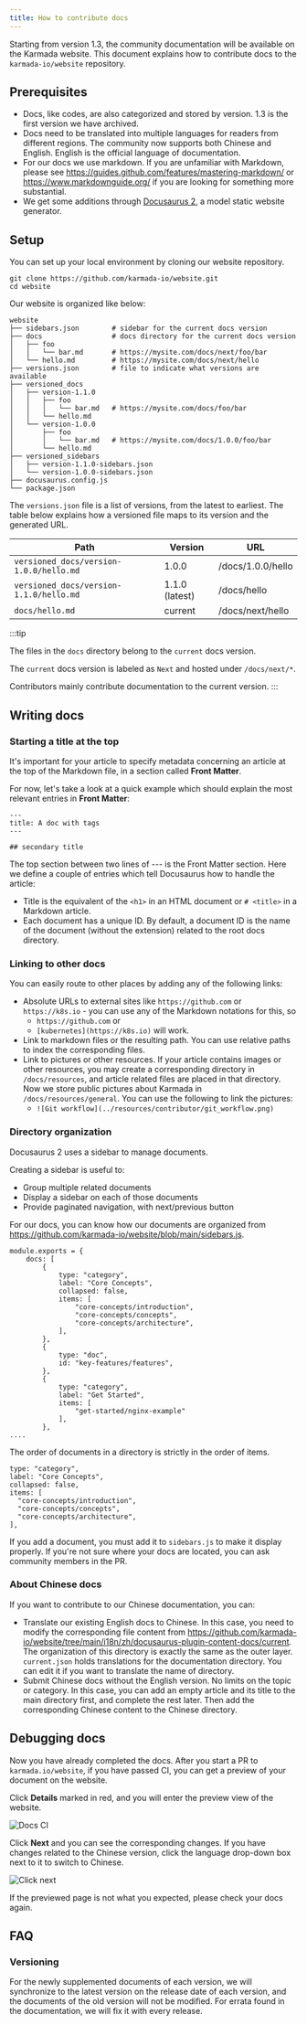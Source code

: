 ```yaml
---
title: How to contribute docs
---
```


Starting from version 1.3, the community documentation will be available on the Karmada website.
This document explains how to contribute docs to
the `karmada-io/website` repository.

## Prerequisites

- Docs, like codes, are also categorized and stored by version.
  1.3 is the first version we have archived.
- Docs need to be translated into multiple languages for readers from different regions.
  The community now supports both Chinese and English.
  English is the official language of documentation.
- For our docs we use markdown. If you are unfamiliar with Markdown, please see https://guides.github.com/features/mastering-markdown/ or https://www.markdownguide.org/ if you are looking for something more substantial.
- We get some additions through [Docusaurus 2](https://docusaurus.io/), a model static website generator.

## Setup

You can set up your local environment by cloning our website repository.

```shell
git clone https://github.com/karmada-io/website.git
cd website
```

Our website is organized like below:

```
website
├── sidebars.json        # sidebar for the current docs version
├── docs                 # docs directory for the current docs version
│   ├── foo
│   │   └── bar.md       # https://mysite.com/docs/next/foo/bar
│   └── hello.md         # https://mysite.com/docs/next/hello
├── versions.json        # file to indicate what versions are available
├── versioned_docs
│   ├── version-1.1.0
│   │   ├── foo
│   │   │   └── bar.md   # https://mysite.com/docs/foo/bar
│   │   └── hello.md
│   └── version-1.0.0
│       ├── foo
│       │   └── bar.md   # https://mysite.com/docs/1.0.0/foo/bar
│       └── hello.md
├── versioned_sidebars
│   ├── version-1.1.0-sidebars.json
│   └── version-1.0.0-sidebars.json
├── docusaurus.config.js
└── package.json
```

The `versions.json` file is a list of versions, from the latest to earliest.
The table below explains how a versioned file maps to its version and the generated URL.

| Path                                    | Version        | URL               |
| --------------------------------------- | -------------- | ----------------- |
| `versioned_docs/version-1.0.0/hello.md` | 1.0.0          | /docs/1.0.0/hello |
| `versioned_docs/version-1.1.0/hello.md` | 1.1.0 (latest) | /docs/hello       |
| `docs/hello.md`                         | current        | /docs/next/hello  |

:::tip

The files in the `docs` directory belong to the `current` docs version.

The `current` docs version is labeled as `Next` and hosted under `/docs/next/*`.

Contributors mainly contribute documentation to the current version.
:::

## Writing docs

### Starting a title at the top

It's important for your article to specify metadata concerning an article at the top of the Markdown file, in a section called **Front Matter**.

For now, let's take a look at a quick example which should explain the most relevant entries in **Front Matter**:

```
---
title: A doc with tags
---

## secondary title
```

The top section between two lines of --- is the Front Matter section. Here we define a couple of entries which tell Docusaurus how to handle the article:
* Title is the equivalent of the `<h1>` in an HTML document or `# <title>` in a Markdown article.
* Each document has a unique ID. By default, a document ID is the name of the document (without the extension) related to the root docs directory.

### Linking to other docs

You can easily route to other places by adding any of the following links:
* Absolute URLs to external sites like `https://github.com` or `https://k8s.io` - you can use any of the Markdown notations for this, so
  * `https://github.com` or
  * `[kubernetes](https://k8s.io)` will work.
* Link to markdown files or the resulting path.
  You can use relative paths to index the corresponding files.
* Link to pictures or other resources.
  If your article contains images or other resources, you may create a corresponding directory in `/docs/resources`, and article related files are placed in that directory.
  Now we store public pictures about Karmada in `/docs/resources/general`. You can use the following to link the pictures:
  * `![Git workflow](../resources/contributor/git_workflow.png)`

### Directory organization

Docusaurus 2 uses a sidebar to manage documents.

Creating a sidebar is useful to:
* Group multiple related documents
* Display a sidebar on each of those documents
* Provide paginated navigation, with next/previous button

For our docs, you can know how our documents are organized from https://github.com/karmada-io/website/blob/main/sidebars.js.

```
module.exports = {
    docs: [
        {
            type: "category",
            label: "Core Concepts",
            collapsed: false,
            items: [
                "core-concepts/introduction",
                "core-concepts/concepts",
                "core-concepts/architecture",
            ],
        },
        {
            type: "doc",
            id: "key-features/features",
        },
        {
            type: "category",
            label: "Get Started",
            items: [
                "get-started/nginx-example"
            ],
        },
....
```

The order of documents in a directory is strictly in the order of items.
```
type: "category",
label: "Core Concepts",
collapsed: false,
items: [
  "core-concepts/introduction",
  "core-concepts/concepts",
  "core-concepts/architecture",
],
```

If you add a document, you must add it to `sidebars.js` to make it display properly. If you're not sure where your docs are located, you can ask community members in the PR.

### About Chinese docs

If you want to contribute to our Chinese documentation, you can:
* Translate our existing English docs to Chinese. In this case, you need to modify the corresponding file content from https://github.com/karmada-io/website/tree/main/i18n/zh/docusaurus-plugin-content-docs/current.
  The organization of this directory is exactly the same as the outer layer. `current.json` holds translations for the documentation directory. You can edit it if you want to translate the name of directory.
* Submit Chinese docs without the English version. No limits on the topic or category. In this case, you can add an empty article and its title to the main directory first, and complete the rest later.
  Then add the corresponding Chinese content to the Chinese directory.

## Debugging docs

Now you have already completed the docs. After you start a PR to `karmada.io/website`, if you have passed CI, you can get a preview of your document on the website.

Click **Details** marked in red, and you will enter the preview view of the website.

![Docs CI](../resources/contributor/debug-docs.png)

Click **Next** and you can see the corresponding changes. If you have changes related to the Chinese version, click the language drop-down box next to it to switch to Chinese.

![Click next](../resources/contributor/click-next.png)

If the previewed page is not what you expected, please check your docs again.

## FAQ

### Versioning

For the newly supplemented documents of each version, we will synchronize to the latest version on the release date of each version, and the documents of the old version will not be modified.
For errata found in the documentation, we will fix it with every release.